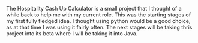 The Hospitality Cash Up Calculator is a small project that I thought of a while back to help me with my current role. This was the starting stages of my first fully fledged idea. 
I thought using python would be a good choice, as at that time I was using it fairly often. 
The next stages will be taking thris project into its beta where I will be taking it into Java.
